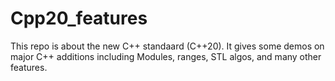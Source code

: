 # Cpp20_features
This repo is about the new C++ standaard (C++20). It gives some demos on major C++ additions including Modules, ranges, STL algos, and many other features.
